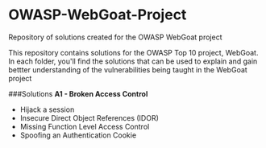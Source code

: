 # OWASP-WebGoat-Project
Repository of solutions created for the OWASP WebGoat project


This repository contains solutions for the OWASP Top 10 project, WebGoat. In each folder, you'll find the solutions that can be used to explain and gain bettter
understanding of the vulnerabilities being taught in the WebGoat project

###Solutions
**A1 - Broken Access Control**
- Hijack a session
- Insecure Direct Object References (IDOR)
- Missing Function Level Access Control
- Spoofing an Authentication Cookie